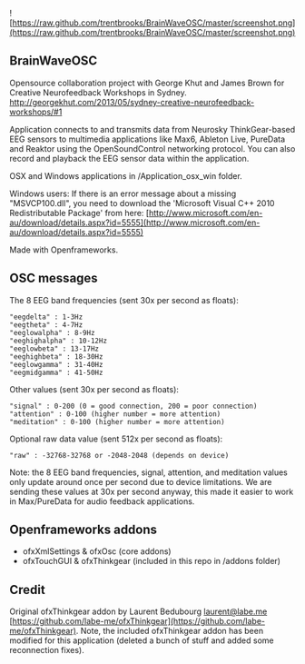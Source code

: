 ![https://raw.github.com/trentbrooks/BrainWaveOSC/master/screenshot.png](https://raw.github.com/trentbrooks/BrainWaveOSC/master/screenshot.png)

## BrainWaveOSC ##

Opensource collaboration project with George Khut and James Brown for Creative Neurofeedback Workshops in Sydney. http://georgekhut.com/2013/05/sydney-creative-neurofeedback-workshops/#1

Application connects to and transmits data from Neurosky ThinkGear-based EEG sensors to multimedia applications like Max6, Ableton Live, PureData and Reaktor using the OpenSoundControl networking protocol. You can also record and playback the EEG sensor data within the application.

OSX and Windows applications in /Application_osx_win folder.

Windows users: If there is an error message about a missing "MSVCP100.dll", you need to download the 'Microsoft Visual C++ 2010 Redistributable Package' from here: [http://www.microsoft.com/en-au/download/details.aspx?id=5555](http://www.microsoft.com/en-au/download/details.aspx?id=5555)

Made with Openframeworks. 

## OSC messages ##
The 8 EEG band frequencies (sent 30x per second as floats): 

    "eegdelta" : 1-3Hz
    "eegtheta" : 4-7Hz
    "eeglowalpha" : 8-9Hz
    "eeghighalpha" : 10-12Hz
    "eeglowbeta" : 13-17Hz
    "eeghighbeta" : 18-30Hz
    "eeglowgamma" : 31-40Hz
    "eegmidgamma" : 41-50Hz
Other values (sent 30x per second as floats):

    "signal" : 0-200 (0 = good connection, 200 = poor connection)
    "attention" : 0-100 (higher number = more attention)
    "meditation" : 0-100 (higher number = more attention)
Optional raw data value (sent 512x per second as floats):

    "raw" : -32768-32768 or -2048-2048 (depends on device)

Note: the 8 EEG band frequencies, signal, attention, and meditation values only update around once per second due to device limitations. We are sending these values at 30x per second anyway, this made it easier to work in Max/PureData for audio feedback applications. 

## Openframeworks addons ##
* 	ofxXmlSettings & ofxOsc (core addons)
*	ofxTouchGUI & ofxThinkgear (included in this repo in /addons folder)

## Credit ##
Original ofxThinkgear addon by Laurent Bedubourg <laurent@labe.me> [https://github.com/labe-me/ofxThinkgear](https://github.com/labe-me/ofxThinkgear). Note, the included ofxThinkgear addon has been modified for this application (deleted a bunch of stuff and added some reconnection fixes).